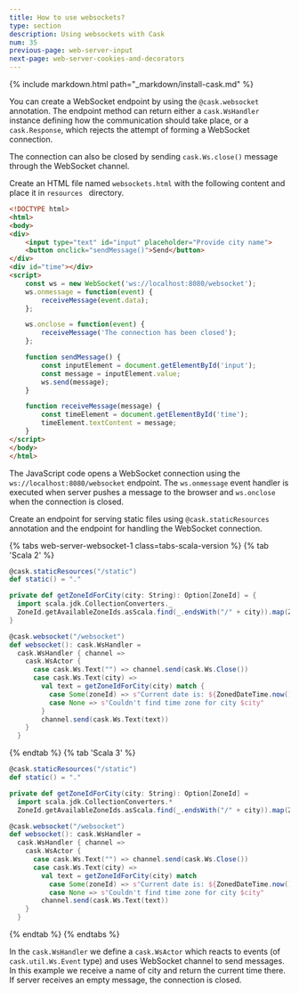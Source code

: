```yaml
---
title: How to use websockets?
type: section
description: Using websockets with Cask
num: 35
previous-page: web-server-input
next-page: web-server-cookies-and-decorators
---
```


{% include markdown.html path="_markdown/install-cask.md" %}

You can create a WebSocket endpoint by using the `@cask.websocket` annotation. The endpoint method can return either a
`cask.WsHandler` instance defining how the communication should take place, or a `cask.Response`, which rejects the 
attempt of forming a WebSocket connection.

The connection can also be closed by sending `cask.Ws.close()` message through the WebSocket channel.

Create an HTML file named `websockets.html` with the following content and place it in `resources ` directory.

```html
<!DOCTYPE html>
<html>
<body>
<div>
    <input type="text" id="input" placeholder="Provide city name">
    <button onclick="sendMessage()">Send</button>
</div>
<div id="time"></div>
<script>
    const ws = new WebSocket('ws://localhost:8080/websocket');
    ws.onmessage = function(event) {
        receiveMessage(event.data);
    };

    ws.onclose = function(event) {
        receiveMessage('The connection has been closed');
    };

    function sendMessage() {
        const inputElement = document.getElementById('input');
        const message = inputElement.value;
        ws.send(message);
    }

    function receiveMessage(message) {
        const timeElement = document.getElementById('time');
        timeElement.textContent = message;
    }
</script>
</body>
</html>
```

The JavaScript code opens a WebSocket connection using the `ws://localhost:8080/websocket` endpoint. The `ws.onmessage`
event handler is executed when server pushes a message to the browser and `ws.onclose` when the connection is closed. 

Create an endpoint for serving static files using `@cask.staticResources` annotation and the endpoint for handling
the WebSocket connection.

{% tabs web-server-websocket-1 class=tabs-scala-version %}
{% tab 'Scala 2' %}
```scala
@cask.staticResources("/static")
def static() = "."

private def getZoneIdForCity(city: String): Option[ZoneId] = {
  import scala.jdk.CollectionConverters._
  ZoneId.getAvailableZoneIds.asScala.find(_.endsWith("/" + city)).map(ZoneId.of)
}

@cask.websocket("/websocket")
def websocket(): cask.WsHandler =
  cask.WsHandler { channel =>
    cask.WsActor {
      case cask.Ws.Text("") => channel.send(cask.Ws.Close())
      case cask.Ws.Text(city) =>
        val text = getZoneIdForCity(city) match {
          case Some(zoneId) => s"Current date is: ${ZonedDateTime.now().withZoneSameInstant(zoneId)}"
          case None => s"Couldn't find time zone for city $city"
        }
        channel.send(cask.Ws.Text(text))
    }
  }
```
{% endtab %}
{% tab 'Scala 3' %}
```scala
@cask.staticResources("/static")
def static() = "."

private def getZoneIdForCity(city: String): Option[ZoneId] =
  import scala.jdk.CollectionConverters.*
  ZoneId.getAvailableZoneIds.asScala.find(_.endsWith("/" + city)).map(ZoneId.of)

@cask.websocket("/websocket")
def websocket(): cask.WsHandler =
  cask.WsHandler { channel =>
    cask.WsActor {
      case cask.Ws.Text("") => channel.send(cask.Ws.Close())
      case cask.Ws.Text(city) =>
        val text = getZoneIdForCity(city) match
          case Some(zoneId) => s"Current date is: ${ZonedDateTime.now().withZoneSameInstant(zoneId)}"
          case None => s"Couldn't find time zone for city $city"
        channel.send(cask.Ws.Text(text))
    }
  }
```
{% endtab %}
{% endtabs %}

In the `cask.WsHandler` we define a `cask.WsActor` which reacts to events (of `cask.util.Ws.Event` type) and uses
WebSocket channel to send messages. In this example we receive a name of city and return the current time there. If server
receives an empty message, the connection is closed.